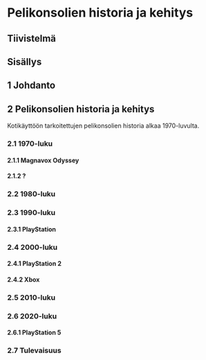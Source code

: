 # Pelikonsolien historia ja kehitys


## Tiivistelmä


## Sisällys


## 1 Johdanto


## 2 Pelikonsolien historia ja kehitys

Kotikäyttöön tarkoitettujen pelikonsolien historia alkaa 1970-luvulta.


### 2.1 1970-luku


#### 2.1.1 Magnavox Odyssey


#### 2.1.2 ?


### 2.2 1980-luku


### 2.3 1990-luku


#### 2.3.1 PlayStation


### 2.4 2000-luku


#### 2.4.1 PlayStation 2


#### 2.4.2 Xbox


### 2.5 2010-luku


### 2.6 2020-luku


#### 2.6.1 PlayStation 5


### 2.7 Tulevaisuus
